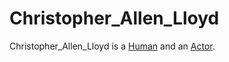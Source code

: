 # Christopher_Allen_Lloyd

Christopher_Allen_Lloyd is a [Human](40000001.md) and an [Actor](202000010.md).